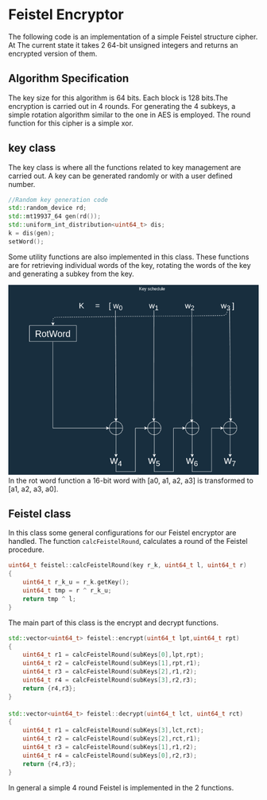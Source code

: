 # Feistel Encryptor
The following code is an implementation of a simple Feistel structure cipher. At The current state it takes 2 64-bit 
unsigned integers and returns an encrypted version of them.

## Algorithm Specification
The key size for this algorithm is 64 bits. Each block is 128 bits.The encryption is carried out in 4 rounds. For 
generating the 4 subkeys, a simple rotation algorithm similar to the one in AES is employed. The round function for this
cipher is a simple xor.

## key class
The key class is where all the functions related to key management are carried out.
A key can be generated randomly or with a user defined number.
```c++
//Random key generation code
std::random_device rd;
std::mt19937_64 gen(rd());
std::uniform_int_distribution<uint64_t> dis;
k = dis(gen);
setWord();
```
Some utility functions are also implemented in this class. These functions are for retrieving individual words of the 
key, rotating the words of the key and generating a subkey from the key.

![subkey generation](./img/ks.png)
In the rot word function a 16-bit word with [a0, a1, a2, a3] is transformed to [a1, a2, a3, a0].

## Feistel class
In this class some general configurations for our Feistel encryptor are handled. The function `calcFeistelRound`,
calculates a round of the Feistel procedure.
```c++
uint64_t feistel::calcFeistelRound(key r_k, uint64_t l, uint64_t r)
{
    uint64_t r_k_u = r_k.getKey();
    uint64_t tmp = r ^ r_k_u;
    return tmp ^ l;
}
```
The main part of this class is the encrypt and decrypt functions.
```c++
std::vector<uint64_t> feistel::encrypt(uint64_t lpt,uint64_t rpt)
{
    uint64_t r1 = calcFeistelRound(subKeys[0],lpt,rpt);
    uint64_t r2 = calcFeistelRound(subKeys[1],rpt,r1);
    uint64_t r3 = calcFeistelRound(subKeys[2],r1,r2);
    uint64_t r4 = calcFeistelRound(subKeys[3],r2,r3);
    return {r4,r3};
}

std::vector<uint64_t> feistel::decrypt(uint64_t lct, uint64_t rct)
{
    uint64_t r1 = calcFeistelRound(subKeys[3],lct,rct);
    uint64_t r2 = calcFeistelRound(subKeys[2],rct,r1);
    uint64_t r3 = calcFeistelRound(subKeys[1],r1,r2);
    uint64_t r4 = calcFeistelRound(subKeys[0],r2,r3);
    return {r4,r3};
}
```
In general a simple 4 round Feistel is implemented in the 2 functions.
